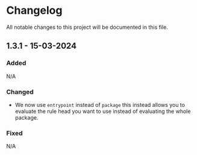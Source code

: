 # Changelog

All notable changes to this project will be documented in this file.

## 1.3.1 - 15-03-2024

### Added

N/A

### Changed

- We now use `entrypoint` instead of `package` this instead allows you to evaluate the rule head you want to use instead of evaluating the whole package.

### Fixed

N/A
